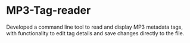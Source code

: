 # MP3-Tag-reader
Developed a command line tool to read and display MP3 metadata tags, with functionality to edit tag details and save changes directly to the file. 
